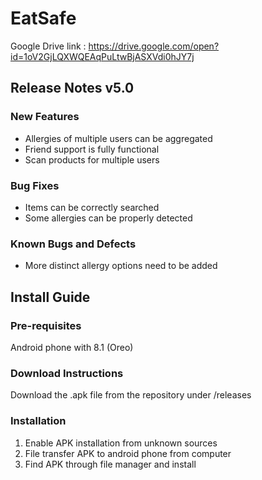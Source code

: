 # EatSafe

Google Drive link : https://drive.google.com/open?id=1oV2GjLQXWQEAqPuLtwBjASXVdi0hJY7j

## Release Notes v5.0

### New Features

* Allergies of multiple users can be aggregated
* Friend support is fully functional
* Scan products for multiple users

### Bug Fixes

* Items can be correctly searched
* Some allergies can be properly detected

### Known Bugs and Defects

* More distinct allergy options need to be added

## Install Guide

### Pre-requisites

Android phone with 8.1 (Oreo)

### Download Instructions

Download the .apk file from the repository under /releases

### Installation

1. Enable APK installation from unknown sources
1. File transfer APK to android phone from computer
1. Find APK through file manager and install
